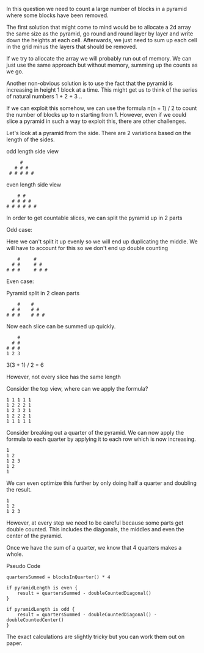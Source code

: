 In this question we need to count a large number of blocks in a pyramid where some blocks have been removed.

The first solution that might come to mind would be to allocate a 2d array the same size as the pyramid,
go round and round layer by layer and write down the heights at each cell. Afterwards, we just need to
sum up each cell in the grid minus the layers that should be removed.

If we try to allocate the array we will probably run out of memory. We can just use the same approach but without
memory, summing up the counts as we go.

Another non-obvious solution is to use the fact that the pyramid is increasing in height 1 block at a time.
This might get us to think of the series of natural numbers 1 + 2 + 3 .. 

If we can exploit this somehow, we can use the formula n(n + 1) / 2 to count the number of blocks up to n starting from 1.
However, even if we could slice a pyramid in such a way to exploit this, there are other challenges.


Let's look at a pyramid from the side. There are 2 variations based on the length of the sides.

odd length side view

```
     #
   # # #
 # # # # #
```

even length side view

```
    # #
  # # # #
# # # # # #
```

In order to get countable slices, we can split the pyramid up in 2 parts 

Odd case:

Here we can't split it up evenly so we will end up duplicating the middle. 
We will have to account for this so we don't end up double counting
```
    #     #
  # #     # #
# # #     # # #
```


Even case:

Pyramid split in 2 clean parts
``` 
    #    #
  # #    # #
# # #    # # #
```

Now each slice can be summed up quickly.
```
    #
  # #
# # #
1 2 3
```
3(3 + 1) / 2 = 6

However, not every slice has the same length

Consider the top view, where can we apply the formula?


```
1 1 1 1 1
1 2 2 2 1
1 2 3 2 1
1 2 2 2 1
1 1 1 1 1
```

Consider breaking out a quarter of the pyramid. We can now apply the formula to each quarter by applying it
to each row which is now increasing.


```
1
1 2
1 2 3
1 2 
1
```

We can even optimize this further by only doing half a quarter and doubling the result.

```
1
1 2
1 2 3
```

However, at every step we need to be careful because some parts get double counted.
This includes the diagonals, the middles and even the center of the pyramid.

Once we have the sum of a quarter, we know that 4 quarters makes a whole.

Pseudo Code

```
quartersSummed = blocksInQuarter() * 4

if pyramidLength is even {
    result = quartersSummed - doubleCountedDiagonal()
} 

if pyramidLength is odd {
    result = quartersSummed - doubleCountedDiagonal() - doubleCountedCenter()
}
```

The exact calculations are slightly tricky but you can work them out on paper. 
